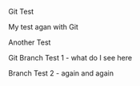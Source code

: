 Git Test

My test agan with Git

Another Test

Git Branch Test 1 - what do I see here

Branch Test 2 - again and again
